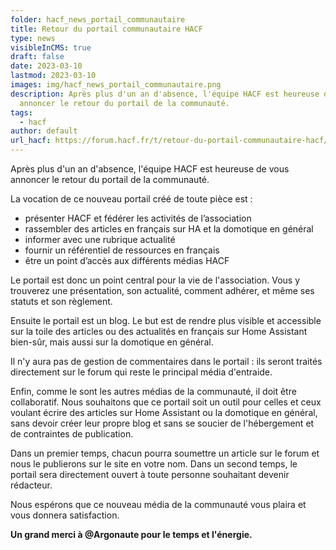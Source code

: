 ```yaml
---
folder: hacf_news_portail_communautaire
title: Retour du portail communautaire HACF
type: news
visibleInCMS: true
draft: false
date: 2023-03-10
lastmod: 2023-03-10
images: img/hacf_news_portail_communautaire.png
description: Après plus d'un an d'absence, l'équipe HACF est heureuse de vous
  annoncer le retour du portail de la communauté.
tags:
  - hacf
author: default
url_hacf: https://forum.hacf.fr/t/retour-du-portail-communautaire-hacf/21740
---
```

Après plus d'un an d'absence, l'équipe HACF est heureuse de vous annoncer le retour du portail de la communauté.

La vocation de ce nouveau portail créé de toute pièce est :

* présenter HACF et fédérer les activités de l’association
* rassembler des articles en français sur HA et la domotique en général 
* informer avec une rubrique actualité 
* fournir un référentiel de ressources en français 
* être un point d’accès aux différents médias HACF

Le portail est donc un point central pour la vie de l'association. Vous y trouverez une présentation, son actualité, comment adhérer, et même ses statuts et son règlement.

Ensuite le portail est un blog. Le but est de rendre plus visible et accessible sur la toile des articles ou des actualités en français sur Home Assistant bien-sûr, mais aussi sur la domotique en général.

Il n'y aura pas de gestion de commentaires dans le portail : ils seront traités directement sur le forum qui reste le principal média d'entraide. 

Enfin, comme le sont les autres médias de la communauté, il doit être collaboratif.
Nous souhaitons que ce portail soit un outil pour celles et ceux voulant écrire des articles sur Home Assistant ou la domotique en général, sans devoir créer leur propre blog et sans se soucier de l'hébergement et de contraintes de publication.

Dans un premier temps, chacun pourra soumettre un article sur le forum et nous le publierons sur le site en votre nom.
Dans un second temps, le portail sera directement ouvert à toute personne souhaitant devenir rédacteur.

Nous espérons que ce nouveau média de la communauté vous plaira et vous donnera satisfaction.



**U﻿n grand merci à @Argonaute pour le temps et l'énergie.**